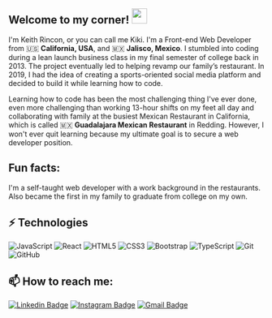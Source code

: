 ## Welcome to my corner! <img src="https://raw.githubusercontent.com/aemmadi/aemmadi/master/wave.gif" width="30">

I'm Keith Rincon, or you can call me Kiki. I'm a Front-end Web Developer from 🇺🇸 **California, USA**, and 🇲🇽 **Jalisco, Mexico**. I stumbled into coding during a lean launch business class in my final semester of college back in 2013. The project eventually led to helping revamp our family’s restaurant. In 2019, I had the idea of creating a sports-oriented social media platform and decided to build it while learning how to code.

Learning how to code has been the most challenging thing I've ever done, even more challenging than working 13-hour shifts on my feet all day and collaborating with family at the busiest Mexican Restaurant in California, which is called 🇲🇽 **Guadalajara Mexican Restaurant** in Redding. However, I won't ever quit learning because my ultimate goal is to secure a web developer position.

## Fun facts:

I'm a self-taught web developer with a work background in the restaurants. Also became the first in my family to graduate from college on my own.


## ⚡ Technologies

![JavaScript](https://img.shields.io/badge/-JavaScript-black?style=flat-square&logo=javascript)
![React](https://img.shields.io/badge/-React-black?style=flat-square&logo=react)
![HTML5](https://img.shields.io/badge/-HTML5-E34F26?style=flat-square&logo=html5&logoColor=white)
![CSS3](https://img.shields.io/badge/-CSS3-1572B6?style=flat-square&logo=css3)
![Bootstrap](https://img.shields.io/badge/-Bootstrap-563D7C?style=flat-square&logo=bootstrap)
![TypeScript](https://img.shields.io/badge/-TypeScript-007ACC?style=flat-square&logo=typescript)
![Git](https://img.shields.io/badge/-Git-black?style=flat-square&logo=git)
![GitHub](https://img.shields.io/badge/-GitHub-181717?style=flat-square&logo=github)


## 📫 How to reach me:

[![Linkedin Badge](https://img.shields.io/badge/-keithrincon-blue?style=flat-square&logo=Linkedin&logoColor=white&link=https://www.linkedin.com/in/keithrincon/)](https://www.linkedin.com/in/keithrincon/) [![Instagram Badge](https://img.shields.io/badge/-keithrincon-purple?style=flat-square&logo=instagram&logoColor=white&link=https://instagram.com/keithrincon/)](https://instagram.com/keithrincon) [![Gmail Badge](https://img.shields.io/badge/-keithrincont@gmail.com-c14438?style=flat-square&logo=Gmail&logoColor=white&link=mailto:keithrincont@gmail.com)](mailto:keithrincont@gmail.com)



<!--
**keithrincon/keithrincon** is a ✨ _special_ ✨ repository because its `README.md` (this file) appears on your GitHub profile.

Here are some ideas to get you started:

- 🔭 I’m currently working on ...
- 🌱 I’m currently learning ...
- 👯 I’m looking to collaborate on ...
- 🤔 I’m looking for help with ...
- 💬 Ask me about ...
- 📫 How to reach me: ...
- 😄 Pronouns: ...
- ⚡ Fun fact: ...
-->
